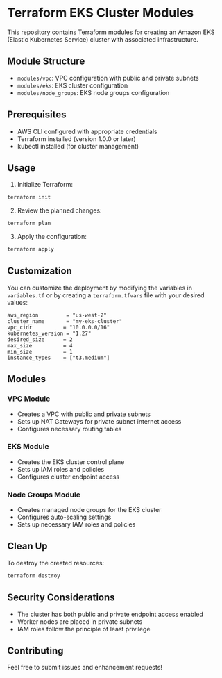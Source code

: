 # Terraform EKS Cluster Modules

This repository contains Terraform modules for creating an Amazon EKS (Elastic Kubernetes Service) cluster with associated infrastructure.

## Module Structure

- `modules/vpc`: VPC configuration with public and private subnets
- `modules/eks`: EKS cluster configuration
- `modules/node_groups`: EKS node groups configuration

## Prerequisites

- AWS CLI configured with appropriate credentials
- Terraform installed (version 1.0.0 or later)
- kubectl installed (for cluster management)

## Usage

1. Initialize Terraform:
```bash
terraform init
```

2. Review the planned changes:
```bash
terraform plan
```

3. Apply the configuration:
```bash
terraform apply
```

## Customization

You can customize the deployment by modifying the variables in `variables.tf` or by creating a `terraform.tfvars` file with your desired values:

```hcl
aws_region         = "us-west-2"
cluster_name       = "my-eks-cluster"
vpc_cidr          = "10.0.0.0/16"
kubernetes_version = "1.27"
desired_size      = 2
max_size          = 4
min_size          = 1
instance_types    = ["t3.medium"]
```

## Modules

### VPC Module
- Creates a VPC with public and private subnets
- Sets up NAT Gateways for private subnet internet access
- Configures necessary routing tables

### EKS Module
- Creates the EKS cluster control plane
- Sets up IAM roles and policies
- Configures cluster endpoint access

### Node Groups Module
- Creates managed node groups for the EKS cluster
- Configures auto-scaling settings
- Sets up necessary IAM roles and policies

## Clean Up

To destroy the created resources:
```bash
terraform destroy
```

## Security Considerations

- The cluster has both public and private endpoint access enabled
- Worker nodes are placed in private subnets
- IAM roles follow the principle of least privilege

## Contributing

Feel free to submit issues and enhancement requests!
